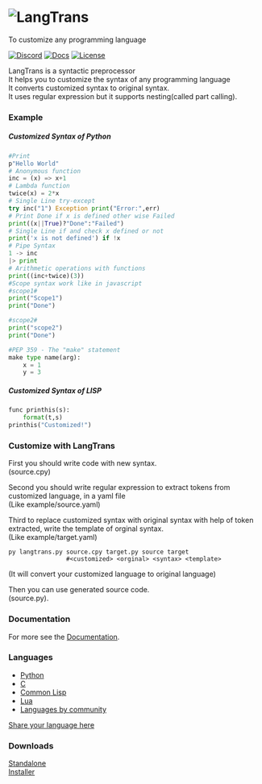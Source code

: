 # ![LangTrans](https://see.fontimg.com/api/renderfont4/1GZyj/eyJyIjoiZnMiLCJoIjo5MywidyI6MTAwMCwiZnMiOjkzLCJmZ2MiOiIjMDAwMDAwIiwiYmdjIjoiI0ZGRkZGRiIsInQiOjF9/PExhbmdUcmFucz4/rogueland-slab-bold.png)
To customize any programming language

<a href="https://discord.gg/3nDwppur5S"><img alt="Discord" src="https://img.shields.io/discord/802179593293267006?style=flat-square&logo=discord"></a>
<a href="https://langtrans.readthedocs.io/en/latest/"><img alt="Docs" src="https://img.shields.io/readthedocs/langtrans?style=flat-square&logo=read-the-docs"></a>
<a href="https://raw.githubusercontent.com/B-R-P/LangTrans/main/LICENSE"><img alt="License" src="https://img.shields.io/github/license/B-R-P/langtrans?style=flat-square&logo=open-source-initiative"></a>

LangTrans is a syntactic preprocessor<br>
It helps you to customize the syntax of any programming language<br>
It converts customized syntax to original syntax.<br>
It uses regular expression but it supports nesting(called part calling).
### Example
##### Customized Syntax of Python
```py
#Print
p"Hello World"
# Anonymous function
inc = (x) => x+1
# Lambda function
twice(x) = 2*x
# Single Line try-except
try inc("1") Exception print("Error:",err)
# Print Done if x is defined other wise Failed
print((x||True)?"Done":"Failed")
# Single Line if and check x defined or not
print('x is not defined') if !x
# Pipe Syntax
1 -> inc
|> print
# Arithmetic operations with functions 
print((inc+twice)(3))
#Scope syntax work like in javascript
#scope1#
print("Scope1")
print("Done")

#scope2#
print("scope2")
print("Done")

#PEP 359 - The "make" statement 
make type name(arg):
	x = 1
	y = 3

```

##### Customized Syntax of LISP

```python
func printhis(s):
	format(t,s)
printhis("Customized!")
```

### Customize with LangTrans

First you should write code with new syntax.<br>(source.cpy)

Second you should write regular expression to extract tokens from customized language, in a yaml file<br>(Like example/source.yaml)

Third to replace customized syntax with original syntax with help of token extracted, write the template of orginal syntax.<br>(Like example/target.yaml)

```console
py langtrans.py source.cpy target.py source target
                #<customized> <orginal> <syntax> <template>
```
(It will convert your customized language to original language)

Then you can use generated source code.<br>(source.py).

### Documentation
For more see the [Documentation](https://bijinregipanicker.gitbook.io/langtrans/).

### Languages

* [Python](https://github.com/LangTrans/Python_Trans)
* [C](https://github.com/LangTrans/C_Trans)
* [Common Lisp](https://github.com/LangTrans/LISP_Trans)
* [Lua](https://github.com/LangTrans/Lua_Trans)
* [Languages by community](https://langtrans.github.io/langtransrepos/)

[Share your language here](https://forms.gle/YDEKapaTZmJspyDeA)
### Downloads
[Standalone](https://github.com/LangTrans/LangTrans/releases/download/1.6/langtrans.exe)<br>
[Installer](https://github.com/LangTrans/LangTrans/releases/download/1.6/LangTrans_Installer.exe)
